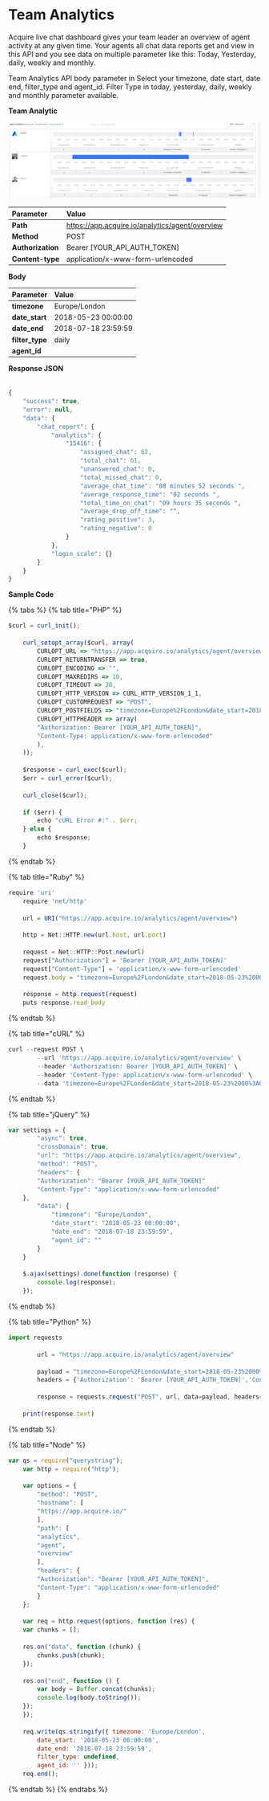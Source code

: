 # Team Analytics

Acquire live chat dashboard gives your team leader an overview of agent activity at any given time. Your agents all chat data reports get and view in this API and you see data on multiple parameter like this: Today, Yesterday, daily, weekly and monthly.

Team Analytics API body parameter in Select your timezone, date start, date end, filter\_type and agent\_id. Filter Type in today, yesterday, daily, weekly and monthly parameter available.

**Team Analytic**

![](../../.gitbook/assets/agents-analytics.PNG)

| Parameter | Value |
| :--- | :--- |
| **Path** | https://app.acquire.io/analytics/agent/overview |
| **Method** | POST |
| **Authorization** | Bearer \[YOUR\_API\_AUTH\_TOKEN\] |
| **Content-type** | application/x-www-form-urlencoded |

**Body**

| Parameter | Value |
| :--- | :--- |
| **timezone** | Europe/London |
| **date\_start** | 2018-05-23 00:00:00 |
| **date\_end** | 2018-07-18 23:59:59 |
| **filter\_type** | daily |
| **agent\_id** |  |

**Response JSON**

```javascript

{
    "success": true,
    "error": null,
    "data": {
        "chat_report": {
            "analytics": {
                "15416": {
                    "assigned_chat": 62,
                    "total_chat": 61,
                    "unanswered_chat": 0,
                    "total_missed_chat": 0,
                    "average_chat_time": "08 minutes 52 seconds ",
                    "average_response_time": "02 seconds ",
                    "total_time_on_chat": "09 hours 35 seconds ",
                    "average_drop_off_time": "",
                    "rating_positive": 3,
                    "rating_negative": 0
                }
            },
            "login_scale": {}
        }
    }
}

```

**Sample Code**

{% tabs %}
{% tab title="PHP" %}
```javascript
$curl = curl_init();

	curl_setopt_array($curl, array(
		CURLOPT_URL => "https://app.acquire.io/analytics/agent/overview",
		CURLOPT_RETURNTRANSFER => true,
		CURLOPT_ENCODING => "",
		CURLOPT_MAXREDIRS => 10,
		CURLOPT_TIMEOUT => 30,
		CURLOPT_HTTP_VERSION => CURL_HTTP_VERSION_1_1,
		CURLOPT_CUSTOMREQUEST => "POST",
		CURLOPT_POSTFIELDS => "timezone=Europe%2FLondon&date_start=2018-05-23%2000%3A00%3A00&date_end=2018-07-18%2023%3A59%3A59&filter_type=&agent_id=",
		CURLOPT_HTTPHEADER => array(
		"Authorization: Bearer [YOUR_API_AUTH_TOKEN]",
		"Content-Type: application/x-www-form-urlencoded"
		),
	));

	$response = curl_exec($curl);
	$err = curl_error($curl);

	curl_close($curl);

	if ($err) {
		echo "cURL Error #:" . $err;
	} else {
		echo $response;
	}
```
{% endtab %}

{% tab title="Ruby" %}
```javascript
require 'uri'
	require 'net/http'

	url = URI("https://app.acquire.io/analytics/agent/overview")

	http = Net::HTTP.new(url.host, url.port)

	request = Net::HTTP::Post.new(url)
	request["Authorization"] = 'Bearer [YOUR_API_AUTH_TOKEN]'
	request["Content-Type"] = 'application/x-www-form-urlencoded'
	request.body = "timezone=Europe%2FLondon&date_start=2018-05-23%2000%3A00%3A00&date_end=2018-07-18%2023%3A59%3A59&filter_type=&agent_id="

	response = http.request(request)
	puts response.read_body
```
{% endtab %}

{% tab title="cURL" %}
```javascript
curl --request POST \
		--url 'https://app.acquire.io/analytics/agent/overview' \
		--header 'Authorization: Bearer [YOUR_API_AUTH_TOKEN]' \
		--header 'Content-Type: application/x-www-form-urlencoded' \
		--data 'timezone=Europe%2FLondon&date_start=2018-05-23%2000%3A00%3A00&date_end=2018-07-18%2023%3A59%3A59&filter_type=&agent_id='
```
{% endtab %}

{% tab title="jQuery" %}
```javascript
var settings = {
		"async": true,
		"crossDomain": true,
		"url": "https://app.acquire.io/analytics/agent/overview",
		"method": "POST",
		"headers": {
		"Authorization": "Bearer [YOUR_API_AUTH_TOKEN]"
		"Content-Type": "application/x-www-form-urlencoded"
	},
		"data": {
			"timezone": "Europe/London",
			"date_start": "2018-05-23 00:00:00",
			"date_end": "2018-07-18 23:59:59",
			"agent_id": ""
		}
	}

	$.ajax(settings).done(function (response) {
		console.log(response);
	});
```
{% endtab %}

{% tab title="Python" %}
```javascript
import requests

		url = "https://app.acquire.io/analytics/agent/overview"

		payload = "timezone=Europe%2FLondon&date_start=2018-05-23%2000%3A00%3A00&date_end=2018-07-18%2023%3A59%3A59&filter_type=&agent_id="
		headers = {'Authorization': 'Bearer [YOUR_API_AUTH_TOKEN]','Content-Type': 'application/x-www-form-urlencoded'}

		response = requests.request("POST", url, data=payload, headers=headers)

	print(response.text)

```
{% endtab %}

{% tab title="Node" %}
```javascript
var qs = require("querystring");
	var http = require("http");

	var options = {
		"method": "POST",
		"hostname": [
		"https://app.acquire.io/"
		],
		"path": [
		"analytics",
		"agent",
		"overview"
		],
		"headers": {
		"Authorization": "Bearer [YOUR_API_AUTH_TOKEN]",
		"Content-Type": "application/x-www-form-urlencoded"
		}
	};

	var req = http.request(options, function (res) {
	var chunks = [];

	res.on("data", function (chunk) {
		chunks.push(chunk);
	});

	res.on("end", function () {
		var body = Buffer.concat(chunks);
		console.log(body.toString());
	});
	});

	req.write(qs.stringify({ timezone: 'Europe/London',
		date_start: '2018-05-23 00:00:00',
		date_end: '2018-07-18 23:59:59',
		filter_type: undefined,
		agent_id: '' }));
	req.end();
```
{% endtab %}
{% endtabs %}


